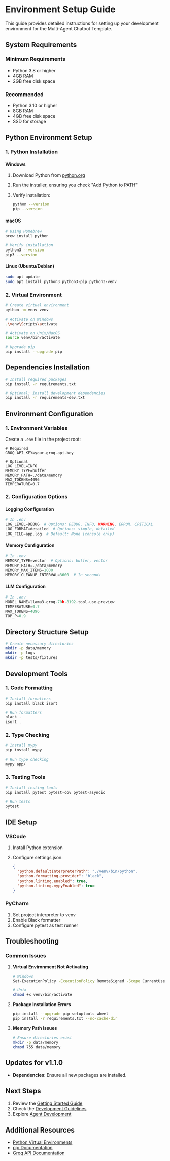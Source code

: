 # Environment Setup Guide

This guide provides detailed instructions for setting up your development environment for the Multi-Agent Chatbot Template.

## System Requirements

### Minimum Requirements

- Python 3.8 or higher
- 4GB RAM
- 2GB free disk space

### Recommended

- Python 3.10 or higher
- 8GB RAM
- 4GB free disk space
- SSD for storage

## Python Environment Setup

### 1. Python Installation

#### Windows

1. Download Python from [python.org](https://python.org)
2. Run the installer, ensuring you check "Add Python to PATH"
3. Verify installation:

   ```bash
   python --version
   pip --version
   ```

#### macOS

```bash
# Using Homebrew
brew install python

# Verify installation
python3 --version
pip3 --version
```

#### Linux (Ubuntu/Debian)

```bash
sudo apt update
sudo apt install python3 python3-pip python3-venv
```

### 2. Virtual Environment

```bash
# Create virtual environment
python -m venv venv

# Activate on Windows
.\venv\Scripts\activate

# Activate on Unix/MacOS
source venv/bin/activate

# Upgrade pip
pip install --upgrade pip
```

## Dependencies Installation

```bash
# Install required packages
pip install -r requirements.txt

# Optional: Install development dependencies
pip install -r requirements-dev.txt
```

## Environment Configuration

### 1. Environment Variables

Create a `.env` file in the project root:

```env
# Required
GROQ_API_KEY=your-groq-api-key

# Optional
LOG_LEVEL=INFO
MEMORY_TYPE=buffer
MEMORY_PATH=./data/memory
MAX_TOKENS=4096
TEMPERATURE=0.7
```

### 2. Configuration Options

#### Logging Configuration

```python
# In .env
LOG_LEVEL=DEBUG  # Options: DEBUG, INFO, WARNING, ERROR, CRITICAL
LOG_FORMAT=detailed  # Options: simple, detailed
LOG_FILE=app.log  # Default: None (console only)
```

#### Memory Configuration

```python
# In .env
MEMORY_TYPE=vector  # Options: buffer, vector
MEMORY_PATH=./data/memory
MEMORY_MAX_ITEMS=1000
MEMORY_CLEANUP_INTERVAL=3600  # In seconds
```

#### LLM Configuration

```python
# In .env
MODEL_NAME=llama3-groq-70b-8192-tool-use-preview
TEMPERATURE=0.7
MAX_TOKENS=4096
TOP_P=0.9
```

## Directory Structure Setup

```bash
# Create necessary directories
mkdir -p data/memory
mkdir -p logs
mkdir -p tests/fixtures
```

## Development Tools

### 1. Code Formatting

```bash
# Install formatters
pip install black isort

# Run formatters
black .
isort .
```

### 2. Type Checking

```bash
# Install mypy
pip install mypy

# Run type checking
mypy app/
```

### 3. Testing Tools

```bash
# Install testing tools
pip install pytest pytest-cov pytest-asyncio

# Run tests
pytest
```

## IDE Setup

### VSCode

1. Install Python extension
2. Configure settings.json:

   ```json
   {
     "python.defaultInterpreterPath": "./venv/bin/python",
     "python.formatting.provider": "black",
     "python.linting.enabled": true,
     "python.linting.mypyEnabled": true
   }
   ```

### PyCharm

1. Set project interpreter to venv
2. Enable Black formatter
3. Configure pytest as test runner

## Troubleshooting

### Common Issues

1. **Virtual Environment Not Activating**

   ```bash
   # Windows
   Set-ExecutionPolicy -ExecutionPolicy RemoteSigned -Scope CurrentUser
   
   # Unix
   chmod +x venv/bin/activate
   ```

2. **Package Installation Errors**

   ```bash
   pip install --upgrade pip setuptools wheel
   pip install -r requirements.txt --no-cache-dir
   ```

3. **Memory Path Issues**

   ```bash
   # Ensure directories exist
   mkdir -p data/memory
   chmod 755 data/memory
   ```

## Updates for v1.1.0

- **Dependencies**: Ensure all new packages are installed.

## Next Steps

1. Review the [Getting Started Guide](getting_started.md)
2. Check the [Development Guidelines](development_guidelines.md)
3. Explore [Agent Development](guides/agents.md)

## Additional Resources

- [Python Virtual Environments](https://docs.python.org/3/tutorial/venv.html)
- [pip Documentation](https://pip.pypa.io/en/stable/)
- [Groq API Documentation](https://groq.com/docs)
